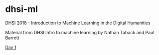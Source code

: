 # dhsi-ml
DHSI 2018 - Introduction to Machine Learning in the Digital Humanities

Material from DHSI Intro to machine learning by Nathan Taback and Paul Barrett

[Day 1](https://github.com/ntaback/dhsi-ml/blob/master/day1/day1notes.Rmd)
